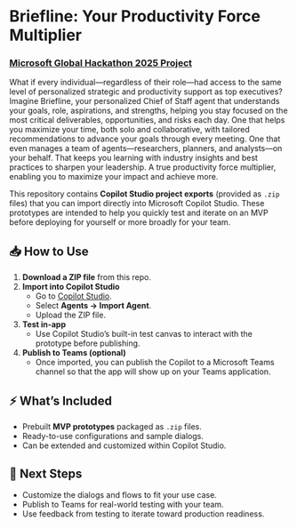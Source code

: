 # Briefline: Your Productivity Force Multiplier
### [Microsoft Global Hackathon 2025 Project](https://innovationstudio.microsoft.com/hackathons/hackathon2025/project/95986)


What if every individual—regardless of their role—had access to the same level of personalized strategic and productivity support as top executives? Imagine Briefline, your personalized Chief of Staff agent that understands your goals, role, aspirations, and strengths, helping you stay focused on the most critical deliverables, opportunities, and risks each day. One that helps you maximize your time, both solo and collaborative, with tailored recommendations to advance your goals through every meeting. One that even manages a team of agents—researchers, planners, and analysts—on your behalf. That keeps you learning with industry insights and best practices to sharpen your leadership. A true productivity force multiplier, enabling you to maximize your impact and achieve more.


This repository contains **Copilot Studio project exports** (provided as `.zip` files) that you can import directly into Microsoft Copilot Studio. These prototypes are intended to help you quickly test and iterate on an MVP before deploying for yourself or more broadly for your team.  

## 📥 How to Use  

1. **Download a ZIP file** from this repo.  
2. **Import into Copilot Studio**  
   - Go to [Copilot Studio](https://copilotstudio.preview.microsoft.com/).  
   - Select **Agents → Import Agent**.  
   - Upload the ZIP file.    
3. **Test in-app**  
   - Use Copilot Studio’s built-in test canvas to interact with the prototype before publishing.
4. **Publish to Teams (optional)**  
   - Once imported, you can publish the Copilot to a Microsoft Teams channel so that the app will show up on your Teams application. 

## ⚡ What’s Included  

- Prebuilt **MVP prototypes** packaged as `.zip` files.  
- Ready-to-use configurations and sample dialogs.  
- Can be extended and customized within Copilot Studio.  

## 🚀 Next Steps  

- Customize the dialogs and flows to fit your use case.  
- Publish to Teams for real-world testing with your team.  
- Use feedback from testing to iterate toward production readiness.  

